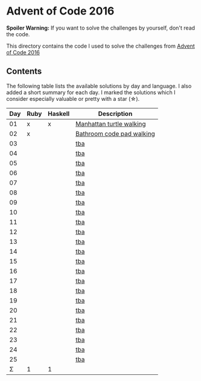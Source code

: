 Advent of Code 2016
===================

**Spoiler Warning:** If you want to solve the challenges by yourself, don't read the code.

This directory contains the code I used to solve the challenges from [Advent of Code 2016](http://adventofcode.com/2016)

Contents
--------

The following table lists the available solutions by day and language. I also
added a short summary for each day. I marked the solutions which I consider
especially valuable or pretty with a star (☆).

Day | Ruby | Haskell | Description
----|------|---------|---------------------------------------------------------------
01  |  x   |    x    | [Manhattan turtle walking](http://adventofcode.com/2016/day/1)
02  |  x   |         | [Bathroom code pad walking](http://adventofcode.com/2016/day/2)
03  |      |         | [tba](http://adventofcode.com/2016/day/3)
04  |      |         | [tba](http://adventofcode.com/2016/day/4)
05  |      |         | [tba](http://adventofcode.com/2016/day/5)
06  |      |         | [tba](http://adventofcode.com/2016/day/6)
07  |      |         | [tba](http://adventofcode.com/2016/day/7)
08  |      |         | [tba](http://adventofcode.com/2016/day/8)
09  |      |         | [tba](http://adventofcode.com/2016/day/9)
10  |      |         | [tba](http://adventofcode.com/2016/day/10)
11  |      |         | [tba](http://adventofcode.com/2016/day/11)
12  |      |         | [tba](http://adventofcode.com/2016/day/12)
13  |      |         | [tba](http://adventofcode.com/2016/day/13)
14  |      |         | [tba](http://adventofcode.com/2016/day/14)
15  |      |         | [tba](http://adventofcode.com/2016/day/15)
16  |      |         | [tba](http://adventofcode.com/2016/day/16)
17  |      |         | [tba](http://adventofcode.com/2016/day/17)
18  |      |         | [tba](http://adventofcode.com/2016/day/18)
19  |      |         | [tba](http://adventofcode.com/2016/day/19)
20  |      |         | [tba](http://adventofcode.com/2016/day/20)
21  |      |         | [tba](http://adventofcode.com/2016/day/21)
22  |      |         | [tba](http://adventofcode.com/2016/day/22)
23  |      |         | [tba](http://adventofcode.com/2016/day/23)
24  |      |         | [tba](http://adventofcode.com/2016/day/24)
25  |      |         | [tba](http://adventofcode.com/2016/day/25)
Σ   |  1   |    1    |
